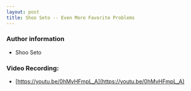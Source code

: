 ```yaml
---
layout: post
title: Shoo Seto -- Even More Favorite Problems
---
```


### Author information
* Shoo Seto

### Video Recording:

* [https://youtu.be/0hMvHFmpL_A](https://youtu.be/0hMvHFmpL_A)


